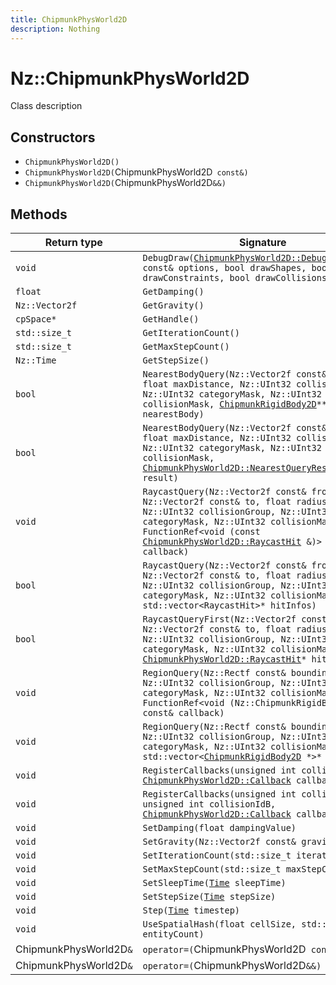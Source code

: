 ```yaml
---
title: ChipmunkPhysWorld2D
description: Nothing
---
```


# Nz::ChipmunkPhysWorld2D

Class description

## Constructors

- `ChipmunkPhysWorld2D()`
- `ChipmunkPhysWorld2D(`ChipmunkPhysWorld2D` const&)`
- `ChipmunkPhysWorld2D(`ChipmunkPhysWorld2D`&&)`

## Methods

| Return type | Signature |
| ----------- | --------- |
| `void` | `DebugDraw(`[`ChipmunkPhysWorld2D::DebugDrawOptions`](documentation/generated/ChipmunkPhysics2D/ChipmunkPhysWorld2D.DebugDrawOptions.md)` const& options, bool drawShapes, bool drawConstraints, bool drawCollisions)` |
| `float` | `GetDamping()` |
| `Nz::Vector2f` | `GetGravity()` |
| `cpSpace*` | `GetHandle()` |
| `std::size_t` | `GetIterationCount()` |
| `std::size_t` | `GetMaxStepCount()` |
| `Nz::Time` | `GetStepSize()` |
| `bool` | `NearestBodyQuery(Nz::Vector2f const& from, float maxDistance, Nz::UInt32 collisionGroup, Nz::UInt32 categoryMask, Nz::UInt32 collisionMask, `[`ChipmunkRigidBody2D`](documentation/generated/ChipmunkPhysics2D/ChipmunkRigidBody2D.md)`** nearestBody)` |
| `bool` | `NearestBodyQuery(Nz::Vector2f const& from, float maxDistance, Nz::UInt32 collisionGroup, Nz::UInt32 categoryMask, Nz::UInt32 collisionMask, `[`ChipmunkPhysWorld2D::NearestQueryResult`](documentation/generated/ChipmunkPhysics2D/ChipmunkPhysWorld2D.NearestQueryResult.md)`* result)` |
| `void` | `RaycastQuery(Nz::Vector2f const& from, Nz::Vector2f const& to, float radius, Nz::UInt32 collisionGroup, Nz::UInt32 categoryMask, Nz::UInt32 collisionMask, FunctionRef<void (const `[`ChipmunkPhysWorld2D::RaycastHit`](documentation/generated/ChipmunkPhysics2D/ChipmunkPhysWorld2D.RaycastHit.md)` &)> const& callback)` |
| `bool` | `RaycastQuery(Nz::Vector2f const& from, Nz::Vector2f const& to, float radius, Nz::UInt32 collisionGroup, Nz::UInt32 categoryMask, Nz::UInt32 collisionMask, std::vector<RaycastHit>* hitInfos)` |
| `bool` | `RaycastQueryFirst(Nz::Vector2f const& from, Nz::Vector2f const& to, float radius, Nz::UInt32 collisionGroup, Nz::UInt32 categoryMask, Nz::UInt32 collisionMask, `[`ChipmunkPhysWorld2D::RaycastHit`](documentation/generated/ChipmunkPhysics2D/ChipmunkPhysWorld2D.RaycastHit.md)`* hitInfo)` |
| `void` | `RegionQuery(Nz::Rectf const& boundingBox, Nz::UInt32 collisionGroup, Nz::UInt32 categoryMask, Nz::UInt32 collisionMask, FunctionRef<void (Nz::ChipmunkRigidBody2D *)> const& callback)` |
| `void` | `RegionQuery(Nz::Rectf const& boundingBox, Nz::UInt32 collisionGroup, Nz::UInt32 categoryMask, Nz::UInt32 collisionMask, std::vector<`[`ChipmunkRigidBody2D`](documentation/generated/ChipmunkPhysics2D/ChipmunkRigidBody2D.md)` *>* bodies)` |
| `void` | `RegisterCallbacks(unsigned int collisionId, `[`ChipmunkPhysWorld2D::Callback`](documentation/generated/ChipmunkPhysics2D/ChipmunkPhysWorld2D.Callback.md)` callbacks)` |
| `void` | `RegisterCallbacks(unsigned int collisionIdA, unsigned int collisionIdB, `[`ChipmunkPhysWorld2D::Callback`](documentation/generated/ChipmunkPhysics2D/ChipmunkPhysWorld2D.Callback.md)` callbacks)` |
| `void` | `SetDamping(float dampingValue)` |
| `void` | `SetGravity(Nz::Vector2f const& gravity)` |
| `void` | `SetIterationCount(std::size_t iterationCount)` |
| `void` | `SetMaxStepCount(std::size_t maxStepCount)` |
| `void` | `SetSleepTime(`[`Time`](documentation/generated/Core/Time.md)` sleepTime)` |
| `void` | `SetStepSize(`[`Time`](documentation/generated/Core/Time.md)` stepSize)` |
| `void` | `Step(`[`Time`](documentation/generated/Core/Time.md)` timestep)` |
| `void` | `UseSpatialHash(float cellSize, std::size_t entityCount)` |
| ChipmunkPhysWorld2D`&` | `operator=(`ChipmunkPhysWorld2D` const&)` |
| ChipmunkPhysWorld2D`&` | `operator=(`ChipmunkPhysWorld2D`&&)` |
